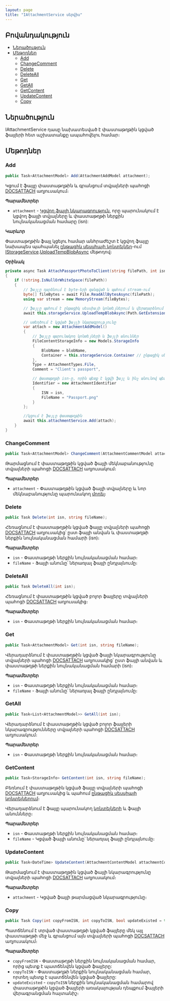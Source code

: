 ```yaml
---
layout: page
title: "IAttachmentService սերվիս" 
---
```


## Բովանդակություն

- [Ներածություն](#ներածություն)
- [Մեթոդներ](#մեթոդներ)
  - [Add](#add)
  - [ChangeComment](#changecomment)
  - [Delete](#delete)
  - [DeleteAll](#deleteall)
  - [Get](#get)
  - [GetAll](#getall)
  - [GetContent](#getcontent)
  - [UpdateContent](#updatecontent)
  - [Copy](#copy)

## Ներածություն

IAttachmentService դասը նախատեսված է փաստաթղթին կցված ֆայլերի հետ աշխատանքը ապահովելու համար։

## Մեթոդներ

### Add

```c#
public Task<AttachmentModel> Add(AttachmentAddModel attachment);
```

Կցում է ֆայլը փաստաթղթին և գրանցում տվյալների պահոցի [DOCSATTACH](https://armsoft.github.io/as4x-docs/HTM/ProgrGuide/Database/DocsAttach.html) աղյուսակում։

**Պարամետրեր**

* `attachment` - [Կցվող ֆայլի նկարագրություն](AttachmentAddModel.md), որը պարունակում է կցվող ֆայլի տվյալները և փաստաթղթի ներքին նույնականացման համարը (isn):

**Կարևոր**

Փաստաթղթին ֆայլ կցելու համար անհրաժեշտ է կցվող ֆայլը նախապես պահպանել [ընթացիկ սեսսիայի կոնտեյներ](../services/IStorageService.md#container)-ում [IStorageService](IStorageService.md).[UploadTempBlobAsync](IStorageService.md#uploadtempblobasync) մեթոդով։

**Օրինակ**

```c#
private async Task AttachPassportPhotoToClient(string filePath, int isn)
{
    if (!string.IsNullOrWhiteSpace(filePath))
    {
        // ֆայլը դարձնում է byte-երի զանգված և պահում stream-ում
        byte[] fileBytes = await File.ReadAllBytesAsync(filePath);
        using var stream = new MemoryStream(fileBytes);

        // ֆայլը պահում է ընթացիկ սեսսիայի կոնտեյներում և վերադարձնում ֆայլի անունը
        await this.storageService.UploadTempBlobAsync(Path.GetExtension(filePath), out string blobName, stream);

        // ստեղծում է կցված ֆայլի նկարագրությունը
        var attach = new AttachmentAddModel()
        {
            // ֆայլը պարունակող կոնտեյների և ֆայլի անուններ
            FileContentStorageInfo = new Models.StorageInfo
            {
                BlobName = blobName,
                Container = this.storageService.Container // ընթացիկ սեսսիայի կոնտեյներ
            },
            Type = AttachmentTypes.File,
            Comment = "Client's passport",

            // փաստաթղթի isn-ը, որին պետք է կցվի ֆայլ և ինչ անունով պետք է ֆայլը պահվի
            Identifier = new AttachmentIdentifier
            {
                ISN = isn,
                FileName = "Passport.png"
            }
        };

        //կցում է ֆայլը փաստաթղթին
        await this.attachmentService.Add(attach);
    }
}
```

### ChangeComment

```c#
public Task<AttachmentModel> ChangeComment(AttachmentCommentModel attachment);
```

Թարմացնում է փաստաթղթին կցված ֆայլի մեկնաբանությունը տվյալների պահոցի [DOCSATTACH](https://armsoft.github.io/as4x-docs/HTM/ProgrGuide/Database/DocsAttach.html) աղյուսակում։

**Պարամետրեր**

* `attachment` - Փաստաթղթին կցված ֆայլի տվյալները և նոր մեկնաբանությունը պարունակող [մոդել](AttachmentCommentModel.md)։

### Delete

```c#
public Task Delete(int isn, string fileName);
```

Հեռացնում է փաստաթղթին կցված ֆայլը տվյալների պահոցի [DOCSATTACH](https://armsoft.github.io/as4x-docs/HTM/ProgrGuide/Database/DocsAttach.html) աղյուսակից՝ ըստ ֆայլի անվան և փաստաթղթի ներքին նույնականացման համարի (isn)։

**Պարամետրեր**

* `isn` - Փաստաթղթի ներքին նույնականացման համար։
* `fileName` - Ֆայլի անունը՝ ներառյալ ֆայլի ընդլայնումը։

### DeleteAll

```c#
public Task DeleteAll(int isn);
```

Հեռացնում է փաստաթղթին կցված բոլոր ֆայլերը տվյալների պահոցի [DOCSATTACH](https://armsoft.github.io/as4x-docs/HTM/ProgrGuide/Database/DocsAttach.html) աղյուսակից։

**Պարամետրեր**

* `isn` - Փաստաթղթի ներքին նույնականացման համար։

### Get

```c#
public Task<AttachmentModel> Get(int isn, string fileName);
```

Վերադարձնում է փաստաթղթին կցված ֆայլի նկարագրությունը տվյալների պահոցի [DOCSATTACH](https://armsoft.github.io/as4x-docs/HTM/ProgrGuide/Database/DocsAttach.html) աղյուսակից՝ ըստ ֆայլի անվան և փաստաթղթի ներքին նույնականացման համարի (isn)։

**Պարամետրեր**

* `isn` - Փաստաթղթի ներքին նույնականացման համար։
* `fileName` - Ֆայլի անունը՝ ներառյալ ֆայլի ընդլայնումը։

### GetAll

```c#
public Task<List<AttachmentModel>> GetAll(int isn);
```

Վերադարձնում է փաստաթղթին կցված բոլոր ֆայլերի նկարագրությունները տվյալների պահոցի [DOCSATTACH](https://armsoft.github.io/as4x-docs/HTM/ProgrGuide/Database/DocsAttach.html) աղյուսակում։

**Պարամետրեր**

* `isn` - Փաստաթղթի ներքին նույնականացման համար։

### GetContent

```c#
public Task<StorageInfo> GetContent(int isn, string fileName);
```

Բեռնում է փաստաթղթին կցված ֆայլը տվյալների պահոցի [DOCSATTACH](https://armsoft.github.io/as4x-docs/HTM/ProgrGuide/Database/DocsAttach.html) աղյուսակից և պահում [ընթացիկ սեսսիայի կոնտեյներում](IStorageService.md#container)։ 

Վերադարձնում է ֆայլը պարունակող [կոնտեյների](IStorageService.md#container) և ֆայլի անունները։

**Պարամետրեր**

* `isn` - Փաստաթղթի ներքին նույնականացման համար։
* `fileName` - Կցված ֆայլի անունը՝ ներառյալ ֆայլի ընդլայնումը։

### UpdateContent

```c#
public Task<DateTime> UpdateContent(AttachmentContentModel attachmentContent);
```

Թարմացնում է փաստաթղթին կցված ֆայլի նկարագրությունը տվյալների պահոցի [DOCSATTACH](https://armsoft.github.io/as4x-docs/HTM/ProgrGuide/Database/DocsAttach.html) աղյուսակում։

**Պարամետրեր**

* `attachment` - Կցված ֆայլի թարմացված նկարագրությունը։

### Copy

```c#
public Task Copy(int copyFromISN, int copyToISN, bool updateExisted = true);
```

Պատճենում է տրված փաստաթղթի կցված ֆայլերը մեկ այլ փաստաթղթի մեջ և գրանցում այն տվյալների պահոցի [DOCSATTACH](https://armsoft.github.io/as4x-docs/HTM/ProgrGuide/Database/DocsAttach.html) աղյուսակում։

**Պարամետրեր**

* `copyFromISN` - Փաստաթղթի ներքին նույնականացման համար, որից պետք է պատճենվեն կցված ֆայլերը:
* `copyToISN` - Փաստաթղթի ներքին նույնականացման համար, որտեղ պետք է պատճենվեն կցված ֆայլերը:
* `updateExisted` - `copyToISN` ներքին նույնականացման համարով փաստաթղթին կցված ֆայլերի առակայության դեպքում ֆայլերի վերագրանցման հայտանիշ։
